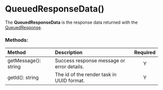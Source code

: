 # QueuedResponseData()

The **QueuedResponseData** is the response data returned with the [QueuedResponse](QueuedResponse.md).

### Methods:

Method | Description | Required
:--- | :--- | :---: 
getMessage(): string | Success response message or error details. | Y
getId(): string | The id of the render task in UUID format. | Y
